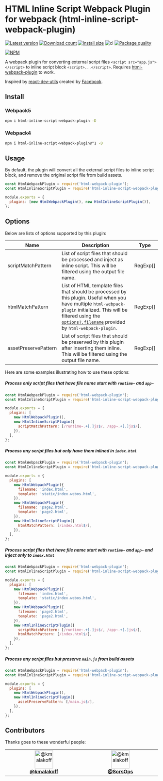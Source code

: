 # HTML Inline Script Webpack Plugin for webpack (html-inline-script-webpack-plugin)

[![Latest version](https://img.shields.io/github/v/release/icelam/html-inline-script-webpack-plugin.svg?sort=semver&label=latest)](https://github.com/icelam/html-inline-script-webpack-plugin/releases)
[![Download count](https://img.shields.io/npm/dm/html-inline-script-webpack-plugin)](https://www.npmjs.com/package/html-inline-script-webpack-plugin)
[![Install size](https://packagephobia.com/badge?p=html-inline-script-webpack-plugin)](https://packagephobia.com/result?p=html-inline-script-webpack-plugin)
![ci](https://github.com/icelam/html-inline-script-webpack-plugin/workflows/ci/badge.svg)
[![Package quality](https://npm.packagequality.com/shield/html-inline-script-webpack-plugin.svg)](https://packagequality.com/#?package=html-inline-script-webpack-plugin)

[![NPM](https://nodei.co/npm/html-inline-script-webpack-plugin.png?compact=true)](https://npmjs.org/package/html-inline-script-webpack-plugin)

A webpack plugin for converting external script files `<script src="app.js"></script>` to inline script block `<script>...</script>`. Requires [html-webpack-plugin](https://github.com/jantimon/html-webpack-plugin) to work.

Inspired by [react-dev-utils](https://github.com/facebook/create-react-app/blob/master/packages/react-dev-utils/InlineChunkHtmlPlugin.js) created by [Facebook](https://github.com/facebook/).

## Install

### Webpack5

```bash
npm i html-inline-script-webpack-plugin -D
```

### Webpack4

```bash
npm i html-inline-script-webpack-plugin@^1 -D
```

## Usage

By default, the plugin will convert all the external script files to inline script block, and remove the original script file from build assets.

```js
const HtmlWebpackPlugin = require('html-webpack-plugin');
const HtmlInlineScriptPlugin = require('html-inline-script-webpack-plugin');

module.exports = {
  plugins: [new HtmlWebpackPlugin(), new HtmlInlineScriptPlugin()],
};
```

## Options

Below are lists of options supported by this plugin:

| Name               | Description                                                                                                                                                                                                                                                                             | Type     |
| ------------------ | --------------------------------------------------------------------------------------------------------------------------------------------------------------------------------------------------------------------------------------------------------------------------------------- | -------- |
| scriptMatchPattern | List of script files that should be processed and inject as inline script. This will be filtered using the output file name.                                                                                                                                                     | RegExp[] |
| htmlMatchPattern   | List of HTML template files that should be processed by this plugin. Useful when you have multiple `html-webpack-plugin` initialized. This will be filtered using the [`options?.filename`](https://github.com/jantimon/html-webpack-plugin#options) provided by `html-webpack-plugin`. | RegExp[] |
| assetPreservePattern  | List of script files that should be preserved by this plugin after inserting them inline. This will be filtered using the output file name. | RegExp[] |

Here are some examples illustrating how to use these options:

##### Process only script files that have file name start with `runtime~` and `app~`

```js
const HtmlWebpackPlugin = require('html-webpack-plugin');
const HtmlInlineScriptPlugin = require('html-inline-script-webpack-plugin');

module.exports = {
  plugins: [
    new HtmlWebpackPlugin(),
    new HtmlInlineScriptPlugin({
      scriptMatchPattern: [/runtime~.+[.]js$/, /app~.+[.]js$/],
    }),
  ],
};
```

##### Process any script files but only have them inlined in `index.html`

```js
const HtmlWebpackPlugin = require('html-webpack-plugin');
const HtmlInlineScriptPlugin = require('html-inline-script-webpack-plugin');

module.exports = {
  plugins: [
    new HtmlWebpackPlugin({
      filename: 'index.html',
      template: 'static/index.webos.html',
    }),
    new HtmlWebpackPlugin({
      filename: 'page2.html',
      template: 'page2.html',
    }),
    new HtmlInlineScriptPlugin({
      htmlMatchPattern: [/index.html$/],
    }),
  ],
};
```

##### Process script files that have file name start with `runtime~` and `app~` and inject only to `index.html`

```js
const HtmlWebpackPlugin = require('html-webpack-plugin');
const HtmlInlineScriptPlugin = require('html-inline-script-webpack-plugin');

module.exports = {
  plugins: [
    new HtmlWebpackPlugin({
      filename: 'index.html',
      template: 'static/index.webos.html',
    }),
    new HtmlWebpackPlugin({
      filename: 'page2.html',
      template: 'page2.html',
    }),
    new HtmlInlineScriptPlugin({
      scriptMatchPattern: [/runtime~.+[.]js$/, /app~.+[.]js$/],
      htmlMatchPattern: [/index.html$/],
    }),
  ],
};
```
##### Process any script files but preserve `main.js` from build assets

```js
const HtmlWebpackPlugin = require('html-webpack-plugin');
const HtmlInlineScriptPlugin = require('html-inline-script-webpack-plugin');

module.exports = {
  plugins: [
    new HtmlWebpackPlugin(),
    new HtmlInlineScriptPlugin({
      assetPreservePattern: [/main.js$/],
    }),
  ],
};
```

## Contributors

Thanks goes to these wonderful people:

<table>
  <tbody>
    <tr>
        <td align="center" valign="top" width="20%">
            <a href="https://github.com/kmalakoff">
                <img src="https://avatars.githubusercontent.com/u/756520?s=120&v=4" width="60px;" alt="@kmalakoff"/>
                <br />
                <b>@kmalakoff</b>
            </a>
        </td>
        <td align="center" valign="top" width="20%">
            <a href="https://github.com/SorsOps">
                <img src="https://avatars.githubusercontent.com/u/80043879?s=120&v=4" width="60px;" alt="@kmalakoff"/>
                <br />
                <b>@SorsOps</b>
            </a>
        </td>
    </tr>
  </tbody>
</table>
